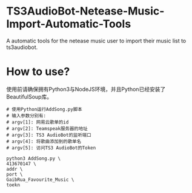 # TS3AudioBot-Netease-Music-Import-Automatic-Tools
A automatic tools for the netease music user to import their music list to ts3audiobot.

# How to use?
使用前请确保拥有Python3与NodeJS环境，并且Python已经安装了BeautifulSoup库。

```Shell
# 使用Python运行AddSong.py脚本
# 输入参数分别有:
# argv[1]: 网易云歌单的id
# argv[2]: Teamspeak服务器的地址
# argv[3]: TS3 AudioBot的监听端口
# argv[4]: 将歌曲添加到的歌单名
# argv[5]: 访问TS3 AudioBot的Token

python3 AddSong.py \
413670147 \
addr \
port \
GaibRua_Favourite_Music \
toekn
```